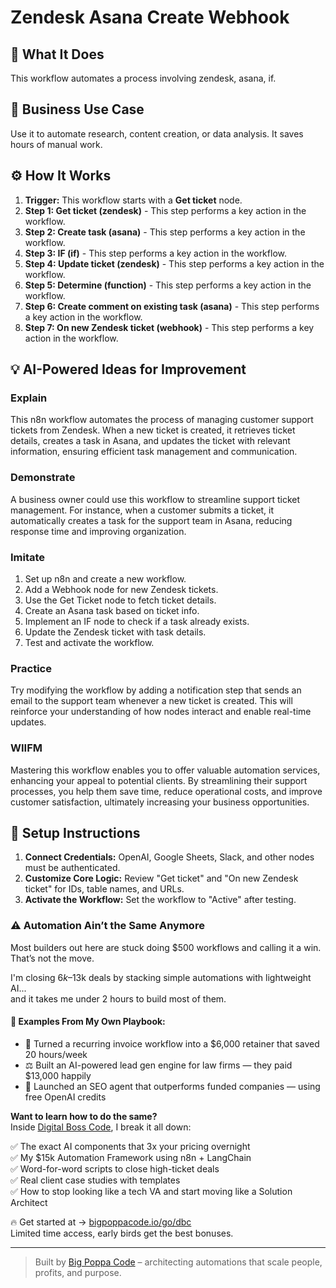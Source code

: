 # Zendesk Asana Create Webhook

## 🚀 What It Does
This workflow automates a process involving zendesk, asana, if.

## 💼 Business Use Case
Use it to automate research, content creation, or data analysis. It saves hours of manual work.

## ⚙️ How It Works
1.  **Trigger:** This workflow starts with a **Get ticket** node.
2. **Step 1: Get ticket (zendesk)** - This step performs a key action in the workflow.
3. **Step 2: Create task (asana)** - This step performs a key action in the workflow.
4. **Step 3: IF (if)** - This step performs a key action in the workflow.
5. **Step 4: Update ticket (zendesk)** - This step performs a key action in the workflow.
6. **Step 5: Determine (function)** - This step performs a key action in the workflow.
7. **Step 6: Create comment on existing task (asana)** - This step performs a key action in the workflow.
8. **Step 7: On new Zendesk ticket (webhook)** - This step performs a key action in the workflow.

## 💡 AI-Powered Ideas for Improvement
### Explain
This n8n workflow automates the process of managing customer support tickets from Zendesk. When a new ticket is created, it retrieves ticket details, creates a task in Asana, and updates the ticket with relevant information, ensuring efficient task management and communication.

### Demonstrate
A business owner could use this workflow to streamline support ticket management. For instance, when a customer submits a ticket, it automatically creates a task for the support team in Asana, reducing response time and improving organization.

### Imitate
1. Set up n8n and create a new workflow.
2. Add a Webhook node for new Zendesk tickets.
3. Use the Get Ticket node to fetch ticket details.
4. Create an Asana task based on ticket info.
5. Implement an IF node to check if a task already exists.
6. Update the Zendesk ticket with task details.
7. Test and activate the workflow.

### Practice
Try modifying the workflow by adding a notification step that sends an email to the support team whenever a new ticket is created. This will reinforce your understanding of how nodes interact and enable real-time updates.

### WIIFM
Mastering this workflow enables you to offer valuable automation services, enhancing your appeal to potential clients. By streamlining their support processes, you help them save time, reduce operational costs, and improve customer satisfaction, ultimately increasing your business opportunities.

## 🔧 Setup Instructions
1. **Connect Credentials:** OpenAI, Google Sheets, Slack, and other nodes must be authenticated.
2. **Customize Core Logic:** Review "Get ticket" and "On new Zendesk ticket" for IDs, table names, and URLs.
3. **Activate the Workflow:** Set the workflow to "Active" after testing.

### ⚠️ Automation Ain’t the Same Anymore

Most builders out here are stuck doing $500 workflows and calling it a win.  
That’s not the move.  

I'm closing $6k–$13k deals by stacking simple automations with lightweight AI...  
and it takes me under 2 hours to build most of them.

#### 🧠 Examples From My Own Playbook:
- 🔁 Turned a recurring invoice workflow into a $6,000 retainer that saved 20 hours/week  
- ⚖️ Built an AI-powered lead gen engine for law firms — they paid $13,000 happily  
- 🚀 Launched an SEO agent that outperforms funded companies — using free OpenAI credits  

**Want to learn how to do the same?**  
Inside [Digital Boss Code](https://bigpoppacode.io/go/dbc), I break it all down:

✅ The exact AI components that 3x your pricing overnight  
✅ My $15k Automation Framework using n8n + LangChain  
✅ Word-for-word scripts to close high-ticket deals  
✅ Real client case studies with templates  
✅ How to stop looking like a tech VA and start moving like a Solution Architect  

🔥 Get started at → [bigpoppacode.io/go/dbc](https://bigpoppacode.io/go/dbc)  
Limited time access, early birds get the best bonuses.

---
> Built by [Big Poppa Code](https://bigpoppacode.io) – architecting automations that scale people, profits, and purpose.
